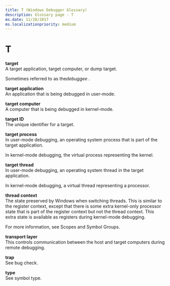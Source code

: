 ```yaml
---
title: T (Windows Debugger Glossary)
description: Glossary page - T
ms.date: 11/28/2017
ms.localizationpriority: medium
---
```


# T


<span id="target"></span><span id="TARGET"></span>**target**  
A target application, target computer, or dump target.

Sometimes referred to as the*debuggee* .

<span id="target_application"></span><span id="TARGET_APPLICATION"></span>**target application**  
An application that is being debugged in user-mode.

<span id="target_computer"></span><span id="TARGET_COMPUTER"></span>**target computer**  
A computer that is being debugged in kernel-mode.

<span id="target_id"></span><span id="TARGET_ID"></span>**target ID**  
The unique identifier for a target.

<span id="target_process"></span><span id="TARGET_PROCESS"></span>**target process**  
In user-mode debugging, an operating system process that is part of the target application.

In kernel-mode debugging, the virtual process representing the kernel.

<span id="target_thread"></span><span id="TARGET_THREAD"></span>**target thread**  
In user-mode debugging, an operating system thread in the target application.

In kernel-mode debugging, a virtual thread representing a processor.

<span id="thread_context"></span><span id="THREAD_CONTEXT"></span>**thread context**  
The state preserved by Windows when switching threads. This is similar to the register context, except that there is some extra kernel-only processor state that is part of the register context but not the thread context. This extra state is available as registers during kernel-mode debugging.

For more information, see Scopes and Symbol Groups.

<span id="transport_layer"></span><span id="TRANSPORT_LAYER"></span>**transport layer**  
This controls communication between the host and target computers during remote debugging.

<span id="trap"></span><span id="TRAP"></span>**trap**  
See bug check.

<span id="type"></span><span id="TYPE"></span>**type**  
See symbol type.

 

 





